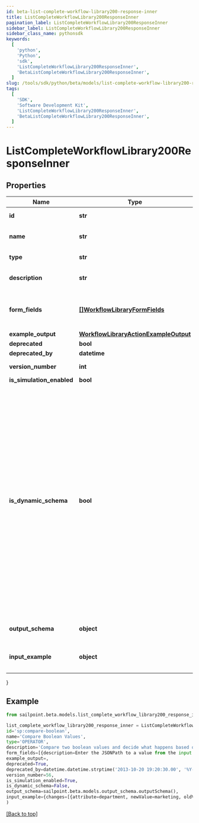 ```yaml
---
id: beta-list-complete-workflow-library200-response-inner
title: ListCompleteWorkflowLibrary200ResponseInner
pagination_label: ListCompleteWorkflowLibrary200ResponseInner
sidebar_label: ListCompleteWorkflowLibrary200ResponseInner
sidebar_class_name: pythonsdk
keywords:
  [
    'python',
    'Python',
    'sdk',
    'ListCompleteWorkflowLibrary200ResponseInner',
    'BetaListCompleteWorkflowLibrary200ResponseInner',
  ]
slug: /tools/sdk/python/beta/models/list-complete-workflow-library200-response-inner
tags:
  [
    'SDK',
    'Software Development Kit',
    'ListCompleteWorkflowLibrary200ResponseInner',
    'BetaListCompleteWorkflowLibrary200ResponseInner',
  ]
---
```


# ListCompleteWorkflowLibrary200ResponseInner

## Properties

| Name | Type | Description | Notes |
| --- | --- | --- | --- |
| **id** | **str** | Operator ID. | [optional] |
| **name** | **str** | Operator friendly name | [optional] |
| **type** | **str** | Operator type | [optional] |
| **description** | **str** | Description of the operator | [optional] |
| **form_fields** | [**[]WorkflowLibraryFormFields**](workflow-library-form-fields) | One or more inputs that the operator accepts | [optional] |
| **example_output** | [**WorkflowLibraryActionExampleOutput**](workflow-library-action-example-output) |  | [optional] |
| **deprecated** | **bool** |  | [optional] |
| **deprecated_by** | **datetime** |  | [optional] |
| **version_number** | **int** | Version number | [optional] |
| **is_simulation_enabled** | **bool** |  | [optional] |
| **is_dynamic_schema** | **bool** | Determines whether the dynamic output schema is returned in place of the action's output schema. The dynamic schema lists non-static properties, like properties of a workflow form where each form has different fields. These will be provided dynamically based on available form fields. | [optional] |
| **output_schema** | **object** | Example output schema | [optional] |
| **input_example** | **object** | Example trigger payload if applicable | [optional] |

}

## Example

```python
from sailpoint.beta.models.list_complete_workflow_library200_response_inner import ListCompleteWorkflowLibrary200ResponseInner

list_complete_workflow_library200_response_inner = ListCompleteWorkflowLibrary200ResponseInner(
id='sp:compare-boolean',
name='Compare Boolean Values',
type='OPERATOR',
description='Compare two boolean values and decide what happens based on the result.',
form_fields=[{description=Enter the JSONPath to a value from the input to compare to Variable B., helpText=, label=Variable A, name=variableA.$, required=true, type=text}, {helpText=Select an operation., label=Operation, name=operator, options=[{label=Equals, value=BooleanEquals}], required=true, type=select}, {description=Enter the JSONPath to a value from the input to compare to Variable A., helpText=, label=Variable B, name=variableB.$, required=false, type=text}, {description=Enter True or False., helpText=, label=Variable B, name=variableB, required=false, type=text}],
example_output=,
deprecated=True,
deprecated_by=datetime.datetime.strptime('2013-10-20 19:20:30.00', '%Y-%m-%d %H:%M:%S.%f'),
version_number=56,
is_simulation_enabled=True,
is_dynamic_schema=False,
output_schema=sailpoint.beta.models.output_schema.outputSchema(),
input_example={changes=[{attribute=department, newValue=marketing, oldValue=sales}, {attribute=manager, newValue={id=ee769173319b41d19ccec6c235423236c, name=mean.guy, type=IDENTITY}, oldValue={id=ee769173319b41d19ccec6c235423237b, name=nice.guy, type=IDENTITY}}, {attribute=email, newValue=john.doe@gmail.com, oldValue=john.doe@hotmail.com}], identity={id=ee769173319b41d19ccec6cea52f237b, name=john.doe, type=IDENTITY}}
)

```

[[Back to top]](#)
